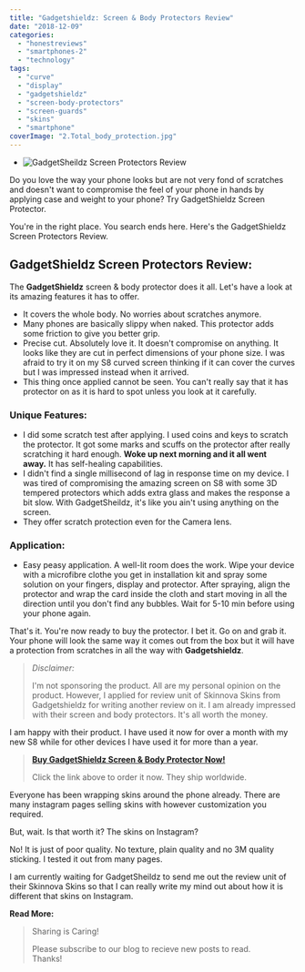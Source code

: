 ```yaml
---
title: "Gadgetshieldz: Screen & Body Protectors Review"
date: "2018-12-09"
categories: 
  - "honestreviews"
  - "smartphones-2"
  - "technology"
tags: 
  - "curve"
  - "display"
  - "gadgetshieldz"
  - "screen-body-protectors"
  - "screen-guards"
  - "skins"
  - "smartphone"
coverImage: "2.Total_body_protection.jpg"
---
```


- ![GadgetSheildz Screen Protectors Review](/posts/2018/12/images/2.Total_body_protection.jpg)
    

Do you love the way your phone looks but are not very fond of scratches and doesn't want to compromise the feel of your phone in hands by applying case and weight to your phone? Try GadgetShieldz Screen Protector.

You're in the right place. You search ends here. Here's the GadgetShieldz Screen Protectors Review.

## GadgetShieldz Screen Protectors Review:

The **GadgetShieldz** screen & body protector does it all. Let's have a look at its amazing features it has to offer.

- It covers the whole body. No worries about scratches anymore.
- Many phones are basically slippy when naked. This protector adds some friction to give you better grip.
- Precise cut. Absolutely love it. It doesn't compromise on anything. It looks like they are cut in perfect dimensions of your phone size. I was afraid to try it on my S8 curved screen thinking if it can cover the curves but I was impressed instead when it arrived. 
- This thing once applied cannot be seen. You can't really say that it has protector on as it is hard to spot unless you look at it carefully.

### Unique Features:

- I did some scratch test after applying. I used coins and keys to scratch the protector. It got some marks and scuffs on the protector after really scratching it hard enough. **Woke up next morning and it all went away.** It has self-healing capabilities.
- I didn't find a single millisecond of lag in response time on my device. I was tired of compromising the amazing screen on S8 with some 3D tempered protectors which adds extra glass and makes the response a bit slow. With GadgetSheildz, it's like you ain't using anything on the screen.
- They offer scratch protection even for the Camera lens. 

### Application:

- Easy peasy application. A well-lit room does the work. Wipe your device with a microfibre clothe you get in installation kit and spray some solution on your fingers, display and protector. After spraying, align the protector and wrap the card inside the cloth and start moving in all the direction until you don't find any bubbles. Wait for 5-10 min before using your phone again.

That's it. You're now ready to buy the protector. I bet it. Go on and grab it. Your phone will look the same way it comes out from the box but it will have a protection from scratches in all the way with **Gadgetshieldz**.

> _Disclaimer:_
> 
> I'm not sponsoring the product. All are my personal opinion on the product. However, I applied for review unit of Skinnova Skins from Gadgetshieldz for writing another review on it. I am already impressed with their screen and body protectors. It's all worth the money. 

I am happy with their product. I have used it now for over a month with my new S8 while for other devices I have used it for more than a year. 

> **[Buy GadgetShieldz Screen & Body Protector Now!](https://www.gadgetshieldz.com/cell-phones-smart-phones/)**
> 
> Click the link above to order it now. They ship worldwide.

Everyone has been wrapping skins around the phone already. There are many instagram pages selling skins with however customization you required. 

But, wait. Is that worth it? The skins on Instagram? 

No! It is just of poor quality. No texture, plain quality and no 3M quality sticking. I tested it out from many pages.   

I am currently waiting for GadgetSheildz to send me out the review unit of their Skinnova Skins so that I can really write my mind out about how it is different that skins on Instagram.

**Read More:**

> Sharing is Caring!
> 
> Please subscribe to our blog to recieve new posts to read.  
> Thanks!
